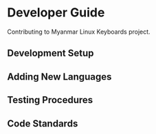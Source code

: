 # Developer Guide

Contributing to Myanmar Linux Keyboards project.

## Development Setup
## Adding New Languages
## Testing Procedures
## Code Standards
